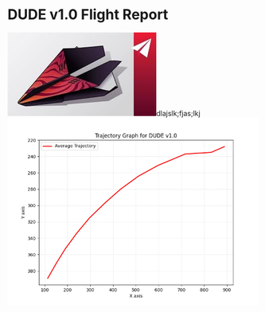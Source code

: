# DUDE v1.0 Flight Report
![Model Image](outputs\DUDE\1.0/model_picture.jpg)dlajslk;fjas;lkj
![Model Trajectory](outputs\DUDE\1.0/trajectory_graph.png)
